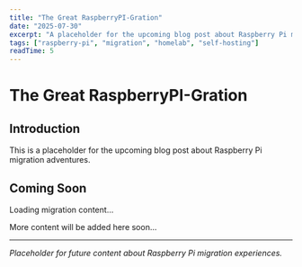 ```yaml
---
title: "The Great RaspberryPI-Gration"
date: "2025-07-30"
excerpt: "A placeholder for the upcoming blog post about Raspberry Pi migration adventures."
tags: ["raspberry-pi", "migration", "homelab", "self-hosting"]
readTime: 5
---
```


# The Great RaspberryPI-Gration

## Introduction

This is a placeholder for the upcoming blog post about Raspberry Pi migration adventures.

## Coming Soon

Loading migration content...

More content will be added here soon...

---

*Placeholder for future content about Raspberry Pi migration experiences.* 